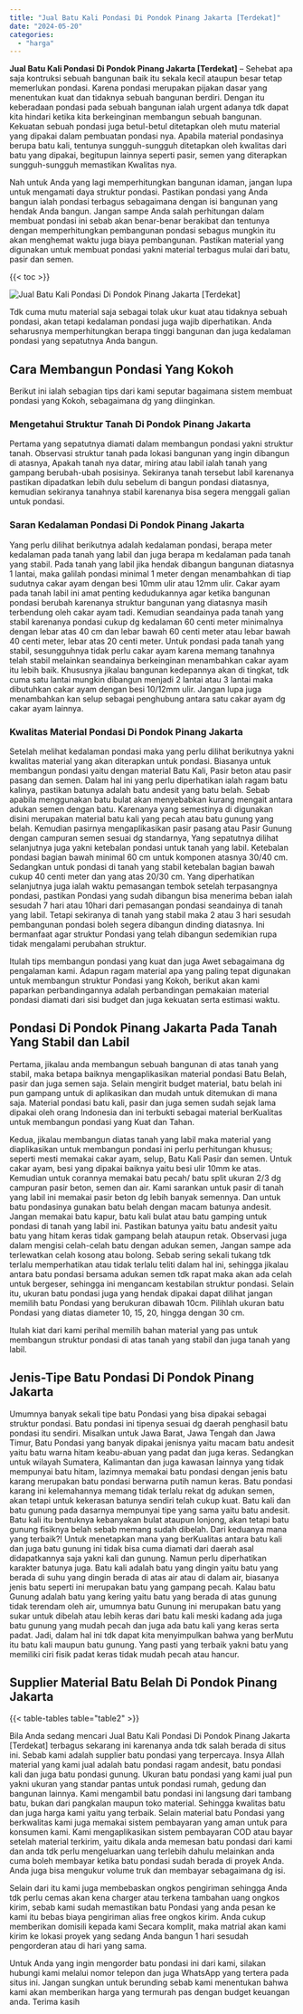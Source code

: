 ```yaml
---
title: "Jual Batu Kali Pondasi Di Pondok Pinang Jakarta [Terdekat]"
date: "2024-05-20"
categories: 
  - "harga"
---
```


**Jual Batu Kali Pondasi Di Pondok Pinang Jakarta \[Terdekat\]** – Sehebat apa saja kontruksi sebuah bangunan baik itu sekala kecil ataupun besar tetap memerlukan pondasi. Karena pondasi merupakan pijakan dasar yang menentukan kuat dan tidaknya sebuah bangunan berdiri. Dengan itu keberadaan pondasi pada sebuah bangunan ialah urgent adanya tdk dapat kita hindari ketika kita berkeinginan membangun sebuah bangunan. Kekuatan sebuah pondasi juga betul-betul ditetapkan oleh mutu material yang dipakai dalam pembuatan pondasi nya. Apabila material pondasinya berupa batu kali, tentunya sungguh-sungguh ditetapkan oleh kwalitas dari batu yang dipakai, begitupun lainnya seperti pasir, semen yang diterapkan sungguh-sungguh memastikan Kwalitas nya.

Nah untuk Anda yang lagi memperhitungkan bangunan idaman, jangan lupa untuk mengamati daya struktur pondasi. Pastikan pondasi yang Anda bangun ialah pondasi terbagus sebagaimana dengan isi bangunan yang hendak Anda bangun. Jangan sampe Anda salah perhitungan dalam membuat pondasi ini sebab akan benar-benar berakibat dan tentunya dengan memperhitungkan pembangunan pondasi sebagus mungkin itu akan menghemat waktu juga biaya pembangunan. Pastikan material yang digunakan untuk membuat pondasi yakni material terbagus mulai dari batu, pasir dan semen.

{{< toc >}}

![Jual Batu Kali Pondasi Di Pondok Pinang Jakarta [Terdekat]](/images/jual-batu-kali-29.png)

Tdk cuma mutu material saja sebagai tolak ukur kuat atau tidaknya sebuah pondasi, akan tetapi kedalaman pondasi juga wajib diperhatikan. Anda seharusnya memperhitungkan berapa tinggi bangunan dan juga kedalaman pondasi yang sepatutnya Anda bangun.

## Cara Membangun Pondasi Yang Kokoh

Berikut ini ialah sebagian tips dari kami seputar bagaimana sistem membuat pondasi yang Kokoh, sebagaimana dg yang diinginkan.

### Mengetahui Struktur Tanah Di Pondok Pinang Jakarta

Pertama yang sepatutnya diamati dalam membangun pondasi yakni struktur tanah. Observasi struktur tanah pada lokasi bangunan yang ingin dibangun di atasnya, Apakah tanah nya datar, miring atau labil ialah tanah yang gampang berubah-ubah posisinya. Sekiranya tanah tersebut labil karenanya pastikan dipadatkan lebih dulu sebelum di bangun pondasi diatasnya, kemudian sekiranya tanahnya stabil karenanya bisa segera menggali galian untuk pondasi.

### Saran Kedalaman Pondasi Di Pondok Pinang Jakarta

Yang perlu dilihat berikutnya adalah kedalaman pondasi, berapa meter kedalaman pada tanah yang labil dan juga berapa m kedalaman pada tanah yang stabil. Pada tanah yang labil jika hendak dibangun bangunan diatasnya 1 lantai, maka galilah pondasi minimal 1 meter dengan menambahkan di tiap sudutnya cakar ayam dengan besi 10mm ulir atau 12mm ulir. Cakar ayam pada tanah labil ini amat penting kedudukannya agar ketika bangunan pondasi berubah karenanya struktur bangunan yang diatasnya masih terbendung oleh cakar ayam tadi. Kemudian seandainya pada tanah yang stabil karenanya pondasi cukup dg kedalaman 60 centi meter minimalnya dengan lebar atas 40 cm dan lebar bawah 60 centi meter atau lebar bawah 40 centi meter, lebar atas 20 centi meter. Untuk pondasi pada tanah yang stabil, sesungguhnya tidak perlu cakar ayam karena memang tanahnya telah stabil melainkan seandainya berkeinginan menambahkan cakar ayam itu lebih baik. Khususnya jikalau bangunan kedepannya akan di tingkat, tdk cuma satu lantai mungkin dibangun menjadi 2 lantai atau 3 lantai maka dibutuhkan cakar ayam dengan besi 10/12mm ulir. Jangan lupa juga menambahkan kan selup sebagai penghubung antara satu cakar ayam dg cakar ayam lainnya.

### Kwalitas Material Pondasi Di Pondok Pinang Jakarta

Setelah melihat kedalaman pondasi maka yang perlu dilihat berikutnya yakni kwalitas material yang akan diterapkan untuk pondasi. Biasanya untuk membangun pondasi yaitu dengan material Batu Kali, Pasir beton atau pasir pasang dan semen. Dalam hal ini yang perlu diperhatikan ialah ragam batu kalinya, pastikan batunya adalah batu andesit yang batu belah. Sebab apabila menggunakan batu bulat akan menyebabkan kurang mengait antara adukan semen dengan batu. Karenanya yang semestinya di digunakan disini merupakan material batu kali yang pecah atau batu gunung yang belah. Kemudian pasirnya mengaplikasikan pasir pasang atau Pasir Gunung dengan campuran semen sesuai dg standarnya, Yang sepatutnya dilihat selanjutnya juga yakni ketebalan pondasi untuk tanah yang labil. Ketebalan pondasi bagian bawah minimal 60 cm untuk komponen atasnya 30/40 cm. Sedangkan untuk pondasi di tanah yang stabil ketebalan bagian bawah cukup 40 centi meter dan yang atas 20/30 cm. Yang diperhatikan selanjutnya juga ialah waktu pemasangan tembok setelah terpasangnya pondasi, pastikan Pondasi yang sudah dibangun bisa menerima beban ialah sesudah 7 hari atau 10hari dari pemasangan pondasi seandainya di tanah yang labil. Tetapi sekiranya di tanah yang stabil maka 2 atau 3 hari sesudah pembangunan pondasi boleh segera dibangun dinding diatasnya. Ini bermanfaat agar struktur Pondasi yang telah dibangun sedemikian rupa tidak mengalami perubahan struktur.

Itulah tips membangun pondasi yang kuat dan juga Awet sebagaimana dg pengalaman kami. Adapun ragam material apa yang paling tepat digunakan untuk membangun struktur Pondasi yang Kokoh, berikut akan kami paparkan perbandingannya adalah perbandingan pemakaian material pondasi diamati dari sisi budget dan juga kekuatan serta estimasi waktu.

## Pondasi Di Pondok Pinang Jakarta Pada Tanah Yang Stabil dan Labil

Pertama, jikalau anda membangun sebuah bangunan di atas tanah yang stabil, maka betapa baiknya mengaplikasikan material pondasi Batu Belah, pasir dan juga semen saja. Selain mengirit budget material, batu belah ini pun gampang untuk di aplikasikan dan mudah untuk ditemukan di mana saja. Material pondasi batu kali, pasir dan juga semen sudah sejak lama dipakai oleh orang Indonesia dan ini terbukti sebagai material berKualitas untuk membangun pondasi yang Kuat dan Tahan.

Kedua, jikalau membangun diatas tanah yang labil maka material yang diaplikasikan untuk membangun pondasi ini perlu perhitungan khusus; seperti mesti memakai cakar ayam, selup, Batu Kali Pasir dan semen. Untuk cakar ayam, besi yang dipakai baiknya yaitu besi ulir 10mm ke atas. Kemudian untuk corannya memakai batu pecah/ batu split ukuran 2/3 dg campuran pasir beton, semen dan air. Kami sarankan untuk pasir di tanah yang labil ini memakai pasir beton dg lebih banyak semennya. Dan untuk batu pondasinya gunakan batu belah dengan macam batunya andesit. Jangan memakai batu kapur, batu kali bulat atau batu gamping untuk pondasi di tanah yang labil ini. Pastikan batunya yaitu batu andesit yaitu batu yang hitam keras tidak gampang belah ataupun retak. Observasi juga dalam mengisi celah-celah batu dengan adukan semen, Jangan sampe ada terlewatkan celah kosong atau bolong. Sebab sering sekali tukang tdk terlalu memperhatikan atau tidak terlalu teliti dalam hal ini, sehingga jikalau antara batu pondasi bersama adukan semen tdk rapat maka akan ada celah untuk bergeser, sehingga ini mengancam kestabilan struktur pondasi. Selain itu, ukuran batu pondasi juga yang hendak dipakai dapat dilihat jangan memilih batu Pondasi yang berukuran dibawah 10cm. Pilihlah ukuran batu Pondasi yang diatas diameter 10, 15, 20, hingga dengan 30 cm.

Itulah kiat dari kami perihal memilih bahan material yang pas untuk membangun struktur pondasi di atas tanah yang stabil dan juga tanah yang labil.

## Jenis-Tipe Batu Pondasi Di Pondok Pinang Jakarta

Umumnya banyak sekali tipe batu Pondasi yang bisa dipakai sebagai struktur pondasi. Batu pondasi ini tipenya sesuai dg daerah penghasil batu pondasi itu sendiri. Misalkan untuk Jawa Barat, Jawa Tengah dan Jawa Timur, Batu Pondasi yang banyak dipakai jenisnya yaitu macam batu andesit yaitu batu warna hitam keabu-abuan yang padat dan juga keras. Sedangkan untuk wilayah Sumatera, Kalimantan dan juga kawasan lainnya yang tidak mempunyai batu hitam, lazimnya memakai batu pondasi dengan jenis batu karang merupakan batu pondasi berwarna putih namun keras. Batu pondasi karang ini kelemahannya memang tidak terlalu rekat dg adukan semen, akan tetapi untuk kekerasan batunya sendiri telah cukup kuat. Batu kali dan batu gunung pada dasarnya mempunyai tipe yang sama yaitu batu andesit. Batu kali itu bentuknya kebanyakan bulat ataupun lonjong, akan tetapi batu gunung fisiknya belah sebab memang sudah dibelah. Dari keduanya mana yang terbaik?! Untuk menetapkan mana yang berKualitas antara batu kali dan juga batu gunung ini tidak bisa cuma diamati dari daerah asal didapatkannya saja yakni kali dan gunung. Namun perlu diperhatikan karakter batunya juga. Batu kali adalah batu yang dingin yaitu batu yang berada di suhu yang dingin berada di atas air atau di dalam air, biasanya jenis batu seperti ini merupakan batu yang gampang pecah. Kalau batu Gunung adalah batu yang kering yaitu batu yang berada di atas gunung tidak terendam oleh air, umumnya batu Gunung ini merupakan batu yang sukar untuk dibelah atau lebih keras dari batu kali meski kadang ada juga batu gunung yang mudah pecah dan juga ada batu kali yang keras serta padat. Jadi, dalam hal ini tdk dapat kita menyimpulkan bahwa yang berMutu itu batu kali maupun batu gunung. Yang pasti yang terbaik yakni batu yang memiliki ciri fisik padat keras tidak mudah pecah atau hancur.

## Supplier Material Batu Belah Di Pondok Pinang Jakarta

{{< table-tables table="table2" >}}

Bila Anda sedang mencari Jual Batu Kali Pondasi Di Pondok Pinang Jakarta \[Terdekat\] terbagus sekarang ini karenanya anda tdk salah berada di situs ini. Sebab kami adalah supplier batu pondasi yang terpercaya. Insya Allah material yang kami jual adalah batu pondasi ragam andesit, batu pondasi kali dan juga batu pondasi gunung. Ukuran batu pondasi yang kami jual pun yakni ukuran yang standar pantas untuk pondasi rumah, gedung dan bangunan lainnya. Kami mengambil batu pondasi ini langsung dari tambang batu, bukan dari pangkalan maupun toko material. Sehingga kwalitas batu dan juga harga kami yaitu yang terbaik. Selain material batu Pondasi yang berkwalitas kami juga memakai sistem pembayaran yang aman untuk para konsumen kami. Kami mengaplikasikan sistem pembayaran COD atau bayar setelah material terkirim, yaitu dikala anda memesan batu pondasi dari kami dan anda tdk perlu mengeluarkan uang terlebih dahulu melainkan anda cuma boleh membayar ketika batu pondasi sudah berada di proyek Anda. Anda juga bisa mengukur volume truk dan membayar sebagaimana dg isi.

Selain dari itu kami juga membebaskan ongkos pengiriman sehingga Anda tdk perlu cemas akan kena charger atau terkena tambahan uang ongkos kirim, sebab kami sudah memastikan batu Pondasi yang anda pesan ke kami itu bebas biaya pengiriman alias free ongkos kirim. Anda cukup memberikan domisili kepada kami Secara komplit, maka matrial akan kami kirim ke lokasi proyek yang sedang Anda bangun 1 hari sesudah pengorderan atau di hari yang sama.

Untuk Anda yang ingin mengorder batu pondasi ini dari kami, silakan hubungi kami melalui nomor telepon dan juga WhatsApp yang tertera pada situs ini. Jangan sungkan untuk berunding sebab kami menentukan bahwa kami akan memberikan harga yang termurah pas dengan budget keuangan anda. Terima kasih
